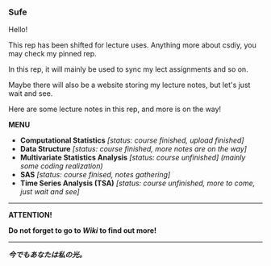 ### Sufe

Hello!

This rep has been shifted for lecture uses. Anything more about csdiy, you may check my pinned rep.

In this rep, it will mainly be used to sync my lect assignments and so on. 

Maybe there will also be a website storing my lecture notes, but let's just wait and see.


Here are some lecture notes in this rep, and more is on the way!

**MENU**
* **Computational Statistics** _[status: course finished, upload finished]_
* **Data Structure** _[status: course finished, more notes are on the way]_
* **Multivariate Statistics Analysis** _[status: course unfinished] (mainly some coding realization)_
* **SAS** _[status: course finised, notes gathering]_
* **Time Series Analysis (TSA)** _[status: course unfinished, more to come, just wait and see]_

---------------------------------------------------
**ATTENTION!**

**Do not forget to go to *Wiki* to find out more!**

---------------------------------------------------


















***今でもあなたは私の光。***
